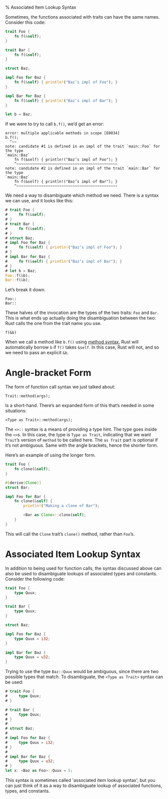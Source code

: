 % Associated Item Lookup Syntax

Sometimes, the functions associated with traits can have the same names.
Consider this code:

```rust
trait Foo {
    fn f(&self);
}

trait Bar {
    fn f(&self);
}

struct Baz;

impl Foo for Baz {
    fn f(&self) { println!("Baz’s impl of Foo"); }
}

impl Bar for Baz {
    fn f(&self) { println!("Baz’s impl of Bar"); }
}

let b = Baz;
```

If we were to try to call `b.f()`, we’d get an error:

```text
error: multiple applicable methods in scope [E0034]
b.f();
  ^~~
note: candidate #1 is defined in an impl of the trait `main::Foo` for the type
`main::Baz`
    fn f(&self) { println!("Baz’s impl of Foo"); }
    ^~~~~~~~~~~~~~~~~~~~~~~~~~~~~~~~~~~~~~~~~~~~~~
note: candidate #2 is defined in an impl of the trait `main::Bar` for the type
`main::Baz`
    fn f(&self) { println!("Baz’s impl of Bar"); }
    ^~~~~~~~~~~~~~~~~~~~~~~~~~~~~~~~~~~~~~~~~~~~~~

```

We need a way to disambiguate which method we need. There is a syntax we can
use, and it looks like this:

```rust
# trait Foo {
#     fn f(&self);
# }
# trait Bar {
#     fn f(&self);
# }
# struct Baz;
# impl Foo for Baz {
#     fn f(&self) { println!("Baz’s impl of Foo"); }
# }
# impl Bar for Baz {
#     fn f(&self) { println!("Baz’s impl of Bar"); }
# }
# let b = Baz;
Foo::f(&b);
Bar::f(&b);
```

Let’s break it down.

```rust,ignore
Foo::
Bar::
```

These halves of the invocation are the types of the two traits: `Foo` and
`Bar`. This is what ends up actually doing the disambiguation between the two:
Rust calls the one from the trait name you use.

```rust,ignore
f(&b)
```

When we call a method like `b.f()` using [method syntax][methodsyntax], Rust
will automatically borrow `b` if `f()` takes `&self`. In this case, Rust will
not, and so we need to pass an explicit `&b`.

[methodsyntax]: method-syntax.html

# Angle-bracket Form

The form of function call syntax we just talked about:

```rust,ignore
Trait::method(args);
```

Is a short-hand. There’s an expanded form of this that’s needed in some
situations:

```rust,ignore
<Type as Trait>::method(args);
```

The `<>::` syntax is a means of providing a type hint. The type goes inside
the `<>`s. In this case, the type is `Type as Trait`, indicating that we want
`Trait`’s version of `method` to be called here. The `as Trait` part is
optional if it’s not ambiguous. Same with the angle brackets, hence the
shorter form.

Here’s an example of using the longer form.

```rust
trait Foo {
    fn clone(&self);
}

#[derive(Clone)]
struct Bar;

impl Foo for Bar {
    fn clone(&self) {
        println!("Making a clone of Bar");

        <Bar as Clone>::clone(self);
    }
}
```

This will call the `Clone` trait’s `clone()` method, rather than `Foo`’s.

# Associated Item Lookup Syntax

In addition to being used for function calls, the syntax discussed above can
also be used to disambiguate lookups of associated types and constants. Consider
the following code:

```rust
trait Foo {
    type Quux;
}

trait Bar {
    type Quux;
}

struct Baz;

impl Foo for Baz {
    type Quux = i32;
}

impl Bar for Baz {
    type Quux = u32;
}
```

Trying to use the type `Baz::Quux` would be ambiguous, since there are two
possible types that match. To disambiguate, the `<Type as Trait>` syntax can be
used:

```rust
# trait Foo {
#     type Quux;
# }

# trait Bar {
#     type Quux;
# }
#
# struct Baz;
#
# impl Foo for Baz {
#     type Quux = i32;
# }
#
# impl Bar for Baz {
#     type Quux = u32;
# }
let x: <Baz as Foo>::Quux = 5;
```

This syntax is sometimes called 'associated item lookup syntax', but you can
just think of it as a way to disambiguate lookup of associated functions,
types, and constants.
